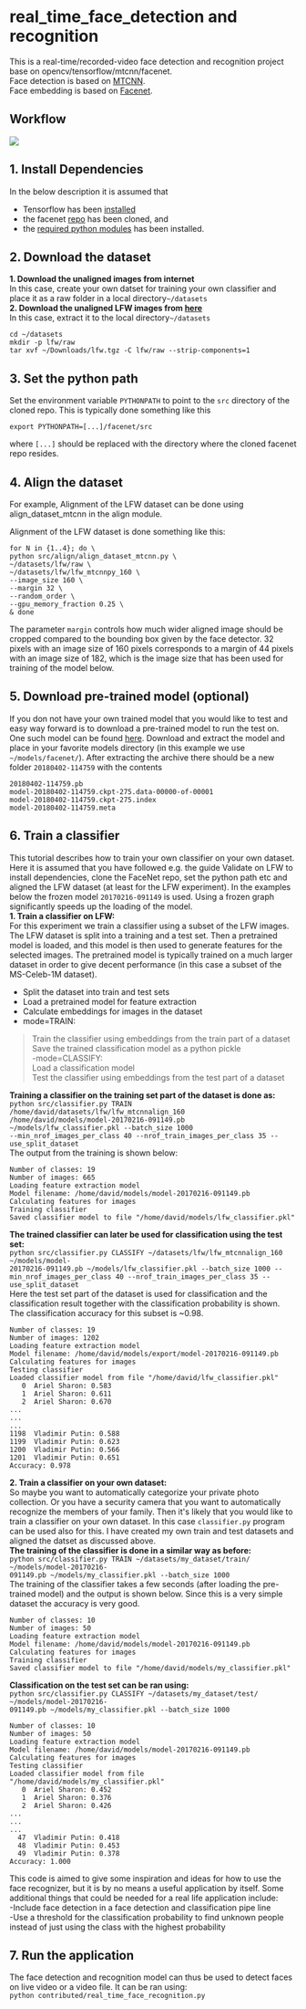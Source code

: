 # real_time_face_detection and recognition
This is a real-time/recorded-video face detection and recognition project base  on opencv/tensorflow/mtcnn/facenet.    
Face detection is based on [MTCNN](https://kpzhang93.github.io/MTCNN_face_detection_alignment/index.html).   
Face embedding is based on [Facenet](https://arxiv.org/abs/1503.03832).   

## Workflow
![](https://github.com/shanren7/real_time_face_recognition/blob/master/images/real%20time%20face%20detection%20and%20recognition.jpg)   

## 1. Install Dependencies
In the below description it is assumed that   
- Tensorflow has been [installed](https://github.com/davidsandberg/facenet/wiki#1-install-tensorflow)   
- the facenet [repo](https://github.com/davidsandberg/facenet) has been cloned, and   
- the [required python modules](https://github.com/davidsandberg/facenet/blob/master/requirements.txt) has been installed.   

## 2. Download the dataset
**1. Download the unaligned images from internet**    
In this case, create your own datset for training your own classifier and place it as a raw folder in a local directory`~/datasets`   
**2. Download the unaligned LFW images from [here](http://vis-www.cs.umass.edu/lfw/lfw.tgz)**   
In this case, extract it to the local directory`~/datasets`   
```
cd ~/datasets   
mkdir -p lfw/raw   
tar xvf ~/Downloads/lfw.tgz -C lfw/raw --strip-components=1   
```
## 3. Set the python path
Set the environment variable `PYTHONPATH` to point to the `src` directory of the cloned repo. This is typically done something like this   
```
export PYTHONPATH=[...]/facenet/src   
```
where `[...]` should be replaced with the directory where the cloned facenet repo resides.   

## 4. Align the dataset
For example, Alignment of the LFW dataset can be done using align_dataset_mtcnn in the align module.   
    
Alignment of the LFW dataset is done something like this:    
```
for N in {1..4}; do \   
python src/align/align_dataset_mtcnn.py \   
~/datasets/lfw/raw \   
~/datasets/lfw/lfw_mtcnnpy_160 \    
--image_size 160 \    
--margin 32 \    
--random_order \    
--gpu_memory_fraction 0.25 \    
& done    
```
The parameter `margin` controls how much wider aligned image should be cropped compared to the bounding box given by the face detector. 32 pixels with an image size of 160 pixels corresponds to a margin of 44 pixels with an image size of 182, which is the image size that has been used for training of the model below.    

## 5. Download pre-trained model (optional)
If you don not have your own trained model that you would like to test and easy way forward is to download a pre-trained model to run the test on. One such model can be found [here](https://drive.google.com/open?id=1EXPBSXwTaqrSC0OhUdXNmKSh9qJUQ55-). Download and extract the model and place in your favorite models directory (in this example we use `~/models/facenet/`). After extracting the archive there should be a new folder `20180402-114759` with the contents    
```
20180402-114759.pb   
model-20180402-114759.ckpt-275.data-00000-of-00001    
model-20180402-114759.ckpt-275.index    
model-20180402-114759.meta    
```

## 6. Train a classifier
This tutorial describes how to train your own classifier on your own dataset. Here it is assumed that you have followed e.g. the guide Validate on LFW to install dependencies, clone the FaceNet repo, set the python path etc and aligned the LFW dataset (at least for the LFW experiment). In the examples below the frozen model `20170216-091149` is used. Using a frozen graph significantly speeds up the loading of the model.    
**1. Train a classifier on LFW:**    
For this experiment we train a classifier using a subset of the LFW images. The LFW dataset is split into a training and a test set. Then a pretrained model is loaded, and this model is then used to generate features for the selected images. The pretrained model is typically trained on a much larger dataset in order to give decent performance (in this case a subset of the MS-Celeb-1M dataset).    
- Split the dataset into train and test sets    
- Load a pretrained model for feature extraction    
- Calculate embeddings for images in the dataset    
- mode=TRAIN:    
 >Train the classifier using embeddings from the train part of a dataset   
 >Save the trained classification model as a python pickle    
-mode=CLASSIFY:   
 >Load a classification model    
 >Test the classifier using embeddings from the test part of a dataset   

**Training a classifier on the training set part of the dataset is done as:**     
`python src/classifier.py TRAIN /home/david/datasets/lfw/lfw_mtcnnalign_160`   
`/home/david/models/model-20170216-091149.pb ~/models/lfw_classifier.pkl --batch_size 1000`   
`--min_nrof_images_per_class 40 --nrof_train_images_per_class 35 --use_split_dataset`    
The output from the training is shown below:    
```
Number of classes: 19   
Number of images: 665   
Loading feature extraction model    
Model filename: /home/david/models/model-20170216-091149.pb    
Calculating features for images    
Training classifier    
Saved classifier model to file "/home/david/models/lfw_classifier.pkl"    
```
**The trained classifier can later be used for classification using the test set:**       
`python src/classifier.py CLASSIFY ~/datasets/lfw/lfw_mtcnnalign_160 ~/models/model-`   
`20170216-091149.pb ~/models/lfw_classifier.pkl --batch_size 1000 --`   
`min_nrof_images_per_class 40 --nrof_train_images_per_class 35 --use_split_dataset`   
Here the test set part of the dataset is used for classification and the classification result together with the classification probability is shown. The classification accuracy for this subset is ~0.98.    
```
Number of classes: 19   
Number of images: 1202   
Loading feature extraction model   
Model filename: /home/david/models/export/model-20170216-091149.pb   
Calculating features for images   
Testing classifier   
Loaded classifier model from file "/home/david/lfw_classifier.pkl"   
   0  Ariel Sharon: 0.583   
   1  Ariel Sharon: 0.611   
   2  Ariel Sharon: 0.670   
...   
...   
...   
1198  Vladimir Putin: 0.588   
1199  Vladimir Putin: 0.623   
1200  Vladimir Putin: 0.566   
1201  Vladimir Putin: 0.651   
Accuracy: 0.978   
```

**2. Train a classifier on your own dataset:**    
So maybe you want to automatically categorize your private photo collection. Or you have a security camera that you want to automatically recognize the members of your family. Then it's likely that you would like to train a classifier on your own dataset. In this case `classifier.py` program can be used also for this. I have created my own train and test datasets and aligned the datset as discussed above.   
**The training of the classifier is done in a similar way as before:**    
`python src/classifier.py TRAIN ~/datasets/my_dataset/train/ ~/models/model-20170216-`   
`091149.pb ~/models/my_classifier.pkl --batch_size 1000`    
The training of the classifier takes a few seconds (after loading the pre-trained model) and the output is shown below. Since this is a very simple dataset the accuracy is very good.   
```
Number of classes: 10   
Number of images: 50   
Loading feature extraction model   
Model filename: /home/david/models/model-20170216-091149.pb    
Calculating features for images    
Training classifier   
Saved classifier model to file "/home/david/models/my_classifier.pkl"
```
**Classification on the test set can be ran using:**       
`python src/classifier.py CLASSIFY ~/datasets/my_dataset/test/ ~/models/model-20170216-`       
`091149.pb ~/models/my_classifier.pkl --batch_size 1000`       
```
Number of classes: 10   
Number of images: 50   
Loading feature extraction model   
Model filename: /home/david/models/model-20170216-091149.pb   
Calculating features for images   
Testing classifier   
Loaded classifier model from file "/home/david/models/my_classifier.pkl"   
   0  Ariel Sharon: 0.452   
   1  Ariel Sharon: 0.376   
   2  Ariel Sharon: 0.426   
...   
...  
...  
  47  Vladimir Putin: 0.418   
  48  Vladimir Putin: 0.453   
  49  Vladimir Putin: 0.378   
Accuracy: 1.000   
```
This code is aimed to give some inspiration and ideas for how to use the face recognizer, but it is by no means a useful application by itself. Some additional things that could be needed for a real life application include:   
-Include face detection in a face detection and classification pipe line   
-Use a threshold for the classification probability to find unknown people instead of just using the class with the highest probability   

## 7. Run the application
The face detection and recognition model can thus be used to detect faces on live video or a video file. It can be ran using:   
`python contributed/real_time_face_recognition.py`   

